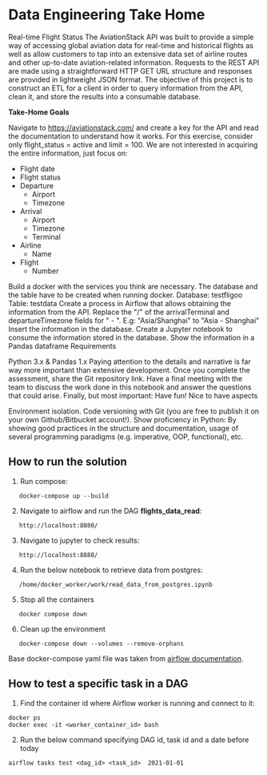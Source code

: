 Data Engineering Take Home
==============================

Real-time Flight Status
The AviationStack API was built to provide a simple way of accessing global aviation data for real-time and historical flights as well as allow customers to tap into an extensive data set of airline routes and other up-to-date aviation-related information. Requests to the REST API are made using a straightforward HTTP GET URL structure and responses are provided in lightweight JSON format. The objective of this project is to construct an ETL for a client in order to query information from the API, clean it, and store the results into a consumable database.

**Take-Home Goals**

Navigate to https://aviationstack.com/ and create a key for the API and read the documentation to understand how it works. For this exercise, consider only flight_status = active and limit = 100. We are not interested in acquiring the entire information, just focus on:
- Flight date
- Flight status
- Departure
     - Airport
     - Timezone
- Arrival
     - Airport
     - Timezone
     - Terminal
- Airline
     - Name
- Flight
     - Number

Build a docker with the services you think are necessary. The database and the table have to be created when running docker.
Database: testfligoo
Table: testdata
Create a process in Airflow that allows obtaining the information from the API.
Replace the "/" of the arrivalTerminal and departureTimezone fields for " - ". E.g: "Asia/Shanghai" to "Asia - Shanghai"
Insert the information in the database.
Create a Jupyter notebook to consume the information stored in the database.
Show the information in a Pandas dataframe
Requirements

Python 3.x & Pandas 1.x
Paying attention to the details and narrative is far way more important than extensive development.
Once you complete the assessment, share the Git repository link.
Have a final meeting with the team to discuss the work done in this notebook and answer the questions that could arise.
Finally, but most important: Have fun!
Nice to have aspects

Environment isolation.
Code versioning with Git (you are free to publish it on your own Github/Bitbucket account!).
Show proficiency in Python: By showing good practices in the structure and documentation, usage of several programming paradigms (e.g. imperative, OOP, functional), etc.

## How to run the solution


 1. Run compose:

 ```shell
    docker-compose up --build
 ```

 2. Navigate to airflow and run the DAG **flights_data_read**: 

 ```shell
    http://localhost:8080/
 ```

 3. Navigate to jupyter to check results:  

 ```shell
    http://localhost:8888/
 ```

 4. Run the below notebook to retrieve data from postgres:

 ```shell
    /home/docker_worker/work/read_data_from_postgres.ipynb
 ```

 5. Stop all the containers

 ```shell
    docker compose down 
 ```
 
 6. Clean up the environment
 
 ```shell
    docker-compose down --volumes --remove-orphans
 ```

 Base docker-compose yaml file was taken from [airflow documentation](https://airflow.apache.org/docs/apache-airflow/stable/start/docker.html).


## How to test a specific task in a DAG

 1. Find the container id where Airflow worker is running and connect to it:
 
 ```shell
 docker ps
 docker exec -it <worker_container_id> bash 
 ```
2. Run the below command specifying DAG id, task id and a date before today

```shell
airflow tasks test <dag_id> <task_id>  2021-01-01
 ```
